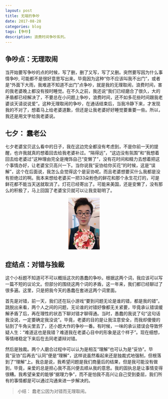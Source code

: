 ```yaml
---
layout: post
title: 无端的争吵
date: 2017-08-28
categories: blog
tags: [争吵]
description: 浪费时间争吵系列。
---
```


## 争吵点：无理取闹

当开始要写争吵的点的时候，写了删，删了又写，写了又删。突然要写因为什么事情争吵, 可能都不是很好意思写出来。毕竟因为这种“你不应该叫我不出门”，或者是“外面下大雨，我难道不知道不出门”点争吵，就是我的无理取闹，浪费时间，害的我老婆晚上都没有按时睡觉。在不久之前，我还说“我们已经磨合了很久，大的矛盾都已经解决了，不要总在小问题上争吵，浪费时间，还不如多花些时间跟我老婆谈天请说说爱”。这种无理取闹的争吵，在通话结束后，当我冷静下来，才发现我的不对了，想着马上给老婆道歉，但还是让我老婆好好睡觉要重要一些。所以，我还是用文字给我老婆说。

## 七夕： 蠢老公

七夕老婆宝贝这么看中的日子，我在这边完全都没有考虑到，不是你前一天的提醒，也许我就真的想着回去给我老婆补过。“隔得远”，“这边没有氛围”和“我想着回去给老婆过”这种理由完全是掩饰自己“变懒了”，没有花时间和精力去想着把这个事情办好，让老婆宝贝高兴一下。当你说我“妥协给你买花”的时候，这是“误解”，这个在后面说，我怎么会觉得这个是妥协呢。而且老婆想要买什么我都是没有拒绝过的啊。我本来想给老婆买一把33朵粉色的鲜花和那个永生花灯的，可是鲜花都不能当天送就取消了。灯花已经寄出了。可能来美国，还是变懒了，没有那么的积极了，马上回国了老婆宝贝就可以让我变聪明了。
<center><img src="../img/01_cj_flower.jpg" width = "100"/></center>


## 症结点：对错与独裁

这个小标题不知道可不可以概括这次的愚蠢的争吵。根据这两个词，我应该可以写一篇不短的议论文。但部分的围绕这两个词的矛盾，这一年来，我们都已经聊过了很多遍。这里，只是把我今天的愚蠢在套进这两个词里面。

首先是对错，前一天，我们还在玩小游戏“要到问题无论是谁的错，都是我的错”。跳脱出来看，两个人之间的问题，无论谁的对错好像都无关紧要，毕竟承认错误缓解矛盾了后，再在理性的状态下聊对错才聊得通。当时，愚蠢的我说了句“这句话我没说，一定要确定我没说”。毕竟，老婆的目的是让我注意安全，而我却傻傻的钻到了牛角尖里去了，还小题大作的争吵一番。有时候，一味的承认错误会导致怀疑人生：“难道这也是我错？难道我在老婆心目中的形象是这个样子”。现在细想，等情绪稳定下来后在去同老婆辩对错。

然后是独裁。两个人磨合过程中可以认为是相互“理解”也可认为是“妥协”。毕竟“妥协”后再去“认同”便是“理解”，这样说虽然看起来还是独裁式地强制，但根落到了“理解”上。我总是说，我希望问题是我们商量后的结果，但是我可能没有做到，毕竟，亲爱的总是担心我不高兴便去顺从我的意思。我的固执总是让事情变得很糟。我希望亲爱的能够“据理力争”，而不是怕我不高兴让自己受到委屈，我们所有的事情都是可以通过沟通来进一步解决的。

> 小结： 蠢老公因为对错而无理取闹。
